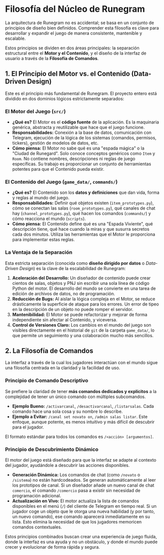 # Filosofía del Núcleo de Runegram

La arquitectura de Runegram no es accidental; se basa en un conjunto de principios de diseño bien definidos. Comprender esta filosofía es clave para desarrollar y expandir el juego de manera consistente, mantenible y escalable.

Estos principios se dividen en dos áreas principales: la separación estructural entre el **Motor y el Contenido**, y el diseño de la interfaz de usuario a través de la **Filosofía de Comandos**.

## 1. El Principio del Motor vs. el Contenido (Data-Driven Design)

Este es el principio más fundamental de Runegram. El proyecto entero está dividido en dos dominios lógicos estrictamente separados:

### El Motor del Juego (`src/`)

*   **¿Qué es?** El Motor es el **código fuente** de la aplicación. Es la maquinaria genérica, abstracta y reutilizable que hace que el juego funcione.
*   **Responsabilidades:** Conexión a la base de datos, comunicación con Telegram, ejecución de la lógica de los sistemas (comandos, permisos, tickers), gestión de modelos de datos, etc.
*   **Cómo piensa:** El Motor no sabe qué es una "espada mágica" o la "Ciudad de Runegard". Solo conoce conceptos genéricos como `Item` y `Room`. No contiene nombres, descripciones ni reglas de juego específicas. Su trabajo es proporcionar un conjunto de herramientas potentes para que el Contenido pueda existir.

### El Contenido del Juego (`game_data/`, `commands/`)

*   **¿Qué es?** El Contenido son los **datos y definiciones** que dan vida, forma y reglas al mundo del juego.
*   **Responsabilidades:** Definir qué objetos existen (`item_prototypes.py`), cómo se conectan las salas (`room_prototypes.py`), qué canales de chat hay (`channel_prototypes.py`), qué hacen los comandos (`commands/`) y cómo reacciona el mundo (`scripts`).
*   **Cómo piensa:** El Contenido define qué es una "Espada Viviente", qué descripción tiene, qué hace cuando la miras y que susurra secretos cada dos minutos. Utiliza las herramientas que el Motor le proporciona para implementar estas reglas.

### La Ventaja de la Separación

Esta estricta separación (conocida como **diseño dirigido por datos** o *Data-Driven Design*) es la clave de la escalabilidad de Runegram:

1.  **Aceleración del Desarrollo:** Un diseñador de contenido puede crear cientos de salas, objetos y PNJ sin escribir una sola línea de código Python del motor. El desarrollo del mundo se convierte en una tarea de edición de archivos de datos, no de programación.
2.  **Reducción de Bugs:** Al aislar la lógica compleja en el Motor, se reduce drásticamente la superficie de ataque para los errores. Un error de tipeo en la descripción de un objeto no puede romper el servidor.
3.  **Mantenibilidad:** El Motor se puede refactorizar y mejorar de forma independiente sin afectar al Contenido, y viceversa.
4.  **Control de Versiones Claro:** Los cambios en el mundo del juego son visibles directamente en el historial de `git` de la carpeta `game_data/`, lo que permite un seguimiento y una colaboración mucho más sencillos.

## 2. La Filosofía de Comandos

La interfaz a través de la cual los jugadores interactúan con el mundo sigue una filosofía centrada en la claridad y la facilidad de uso.

### Principio de Comando Descriptivo

Se prefiere la claridad de tener **más comandos dedicados y explícitos** a la complejidad de tener un único comando con múltiples subcomandos.

*   **Ejemplo Bueno:** `/activarcanal`, `/desactivarcanal`, `/listarsalas`. Cada comando hace una sola cosa y su nombre lo describe.
*   **Ejemplo a Evitar:** `/canal set novato on`, `/admin salas listar`. Este enfoque, aunque potente, es menos intuitivo y más difícil de descubrir para el jugador.

El formato estándar para todos los comandos es `/<acción> [argumentos]`.

### Principio de Descubrimiento Dinámico

El motor del juego está diseñado para que la interfaz se adapte al contexto del jugador, ayudándole a descubrir las acciones disponibles.

*   **Generación Dinámica:** Los comandos de chat (como `/novato` o `/sistema`) no están hardcodeados. Se generan automáticamente al leer los prototipos de canal. Si un diseñador añade un nuevo canal de chat `comercio`, el comando `/comercio` pasa a existir sin necesidad de programación adicional.
*   **Actualización en Vivo:** El motor actualiza la lista de comandos disponibles en el menú (`/`) del cliente de Telegram en tiempo real. Si un jugador coge un objeto que le otorga una nueva habilidad (y por tanto, un nuevo comando), ese comando aparecerá inmediatamente en su lista. Esto elimina la necesidad de que los jugadores memoricen comandos contextuales.

Estos principios combinados buscan crear una experiencia de juego fluida, donde la interfaz es una ayuda y no un obstáculo, y donde el mundo puede crecer y evolucionar de forma rápida y segura.